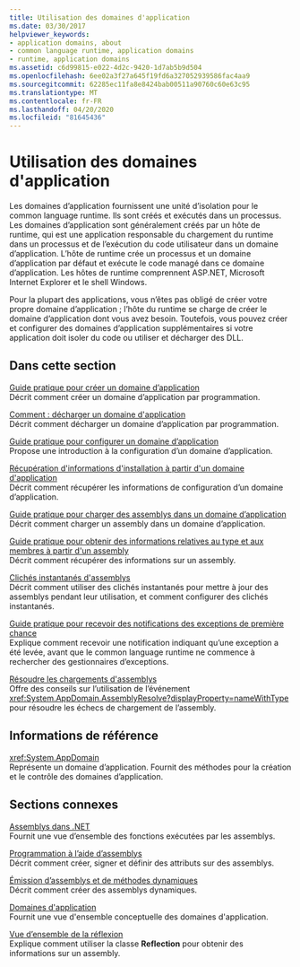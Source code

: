 ```yaml
---
title: Utilisation des domaines d'application
ms.date: 03/30/2017
helpviewer_keywords:
- application domains, about
- common language runtime, application domains
- runtime, application domains
ms.assetid: c6d99815-e022-4d2c-9420-1d7ab5b9d504
ms.openlocfilehash: 6ee02a3f27a645f19fd6a327052939586fac4aa9
ms.sourcegitcommit: 62285ec11fa8e8424bab00511a90760c60e63c95
ms.translationtype: MT
ms.contentlocale: fr-FR
ms.lasthandoff: 04/20/2020
ms.locfileid: "81645436"
---
```

# <a name="using-application-domains"></a>Utilisation des domaines d'application

Les domaines d’application fournissent une unité d’isolation pour le common language runtime. Ils sont créés et exécutés dans un processus. Les domaines d’application sont généralement créés par un hôte de runtime, qui est une application responsable du chargement du runtime dans un processus et de l’exécution du code utilisateur dans un domaine d’application. L’hôte de runtime crée un processus et un domaine d’application par défaut et exécute le code managé dans ce domaine d’application. Les hôtes de runtime comprennent ASP.NET, Microsoft Internet Explorer et le shell Windows.  
  
Pour la plupart des applications, vous n’êtes pas obligé de créer votre propre domaine d’application ; l’hôte du runtime se charge de créer le domaine d’application dont vous avez besoin. Toutefois, vous pouvez créer et configurer des domaines d’application supplémentaires si votre application doit isoler du code ou utiliser et décharger des DLL.  
  
## <a name="in-this-section"></a>Dans cette section  

[Guide pratique pour créer un domaine d’application](how-to-create-an-application-domain.md)  
Décrit comment créer un domaine d’application par programmation.  
  
[Comment : décharger un domaine d'application](how-to-unload-an-application-domain.md)  
Décrit comment décharger un domaine d’application par programmation.  
  
[Guide pratique pour configurer un domaine d’application](how-to-configure-an-application-domain.md)  
Propose une introduction à la configuration d’un domaine d’application.  
  
[Récupération d'informations d'installation à partir d'un domaine d'application](retrieve-setup-information.md)  
Décrit comment récupérer les informations de configuration d’un domaine d’application.  
  
[Guide pratique pour charger des assemblys dans un domaine d’application](how-to-load-assemblies-into-an-application-domain.md)  
Décrit comment charger un assembly dans un domaine d’application.  
  
[Guide pratique pour obtenir des informations relatives au type et aux membres à partir d'un assembly](../reflection-and-codedom/get-type-member-information.md)  
Décrit comment récupérer des informations sur un assembly.  
  
[Clichés instantanés d'assemblys](shadow-copy-assemblies.md)  
Décrit comment utiliser des clichés instantanés pour mettre à jour des assemblys pendant leur utilisation, et comment configurer des clichés instantanés.  
  
[Guide pratique pour recevoir des notifications des exceptions de première chance](how-to-receive-first-chance-exception-notifications.md)  
Explique comment recevoir une notification indiquant qu’une exception a été levée, avant que le common language runtime ne commence à rechercher des gestionnaires d’exceptions.  
  
[Résoudre les chargements d'assemblys](../../standard/assembly/resolve-loads.md)  
Offre des conseils sur l’utilisation de l’événement <xref:System.AppDomain.AssemblyResolve?displayProperty=nameWithType> pour résoudre les échecs de chargement de l’assembly.  
  
## <a name="reference"></a>Informations de référence  

<xref:System.AppDomain>  
Représente un domaine d’application. Fournit des méthodes pour la création et le contrôle des domaines d’application.  
  
## <a name="related-sections"></a>Sections connexes  
[Assemblys dans .NET](../../standard/assembly/index.md)  
Fournit une vue d’ensemble des fonctions exécutées par les assemblys.  
  
[Programmation à l’aide d’assemblys](../../standard/assembly/index.md)  
Décrit comment créer, signer et définir des attributs sur des assemblys.  
  
[Émission d’assemblys et de méthodes dynamiques](../reflection-and-codedom/emitting-dynamic-methods-and-assemblies.md)  
Décrit comment créer des assemblys dynamiques.  
  
[Domaines d'application](application-domains.md)  
Fournit une vue d'ensemble conceptuelle des domaines d'application.  
  
[Vue d’ensemble de la réflexion](../reflection-and-codedom/reflection.md)  
Explique comment utiliser la classe **Reflection** pour obtenir des informations sur un assembly.
